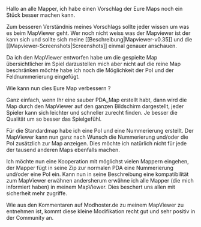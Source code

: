 Hallo an alle Mapper,
ich habe einen Vorschlag der Eure Maps noch ein Stück besser machen kann.

Zum besseren Verständnis meines Vorschlags sollte jeder wissen um was es beim MapViewer geht.
Wer noch nicht weiss was der Mapviewer ist der kann sich und sollte sich meine [[Beschreibung|Mapviewer-v0.35]] und die [[Mapviewer-Screenshots|Screenshots]] einmal genauer anschauen.

Da ich den MapViewer entworfen habe um die gespielte Map übersichtlicher im Spiel darzustellen mich aber nicht auf die reine Map beschränken möchte habe ich noch die Möglichkeit der PoI und der Feldnummerierung eingefügt.

Wie kann nun dies Eure Map verbessern ?

Ganz einfach, wenn Ihr eine sauber PDA_Map erstellt habt, dann wird die Map durch den MapViewer auf den ganzen Bildschirm dargestellt, jeder Spieler kann sich leichter und schneller zurecht finden. Je besser die Qualität um so besser das Spielgefühl.

Für die Standardmap habe ich eine PoI und eine Nummerierung erstellt. Der MapViewer kann nun ganz nach Wunsch die Nummerierung und/oder die PoI zusätzlich zur Map anzeigen.
Dies möchte ich natürlich nicht für jede der tausend anderen Maps ebenfalls machen. 

Ich möchte nun eine Kooperation mit möglichst vielen Mappern eingehen, der Mapper fügt in seine Zip zur normalen PDA eine Nummerierung und/oder eine PoI ein. Kann nun in seine Beschreibung eine kompatibilität zum MapViewer erwähnen andersherum erwähne ich alle Mapper (die mich informiert haben) in meinem MapViewer. Dies beschert uns allen mit sicherheit mehr zugriffe.

Wie aus den Kommentaren auf Modhoster.de zu meinem MapViewer zu entnehmen ist, kommt diese kleine Modifikation recht gut und sehr positiv in der Community an.